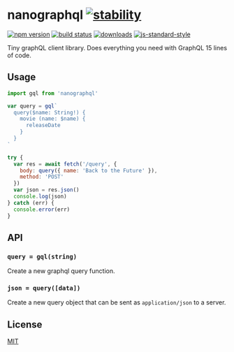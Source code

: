 # nanographql [![stability][0]][1]
[![npm version][2]][3] [![build status][4]][5]
[![downloads][8]][9] [![js-standard-style][10]][11]

Tiny graphQL client library. Does everything you need with GraphQL 15 lines of
code.

## Usage
```js
import gql from 'nanographql'

var query = gql`
  query($name: String!) {
    movie (name: $name) {
      releaseDate
    }
  }
`

try {
  var res = await fetch('/query', {
    body: query({ name: 'Back to the Future' }),
    method: 'POST'
  })
  var json = res.json()
  console.log(json)
} catch (err) {
  console.error(err)
}
```

## API
### `query = gql(string)`
Create a new graphql query function.

### `json = query([data])`
Create a new query object that can be sent as `application/json` to a server.

## License
[MIT](https://tldrlegal.com/license/mit-license)

[0]: https://img.shields.io/badge/stability-stable-brightgreen.svg?style=flat-square
[1]: https://nodejs.org/api/documentation.html#documentation_stability_index
[2]: https://img.shields.io/npm/v/nanographql.svg?style=flat-square
[3]: https://npmjs.org/package/nanographql
[4]: https://img.shields.io/travis/yoshuawuyts/nanographql/master.svg?style=flat-square
[5]: https://travis-ci.org/yoshuawuyts/nanographql
[6]: https://img.shields.io/codecov/c/github/yoshuawuyts/nanographql/master.svg?style=flat-square
[7]: https://codecov.io/github/yoshuawuyts/nanographql
[8]: http://img.shields.io/npm/dm/nanographql.svg?style=flat-square
[9]: https://npmjs.org/package/nanographql
[10]: https://img.shields.io/badge/code%20style-standard-brightgreen.svg?style=flat-square
[11]: https://github.com/feross/standard
